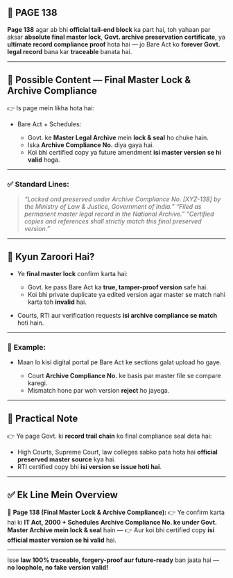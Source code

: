 ## 📄 **PAGE 138**

**Page 138** agar ab bhi **official tail-end block** ka part hai, toh yahaan par aksar **absolute final master lock**, **Govt. archive preservation certificate**, ya **ultimate record compliance proof** hota hai — jo Bare Act ko **forever Govt. legal record** bana kar **traceable** banata hai.

---

## 🔹 **Possible Content — Final Master Lock & Archive Compliance**

👉 Is page mein likha hota hai:

* Bare Act + Schedules:

  * Govt. ke **Master Legal Archive** mein **lock & seal** ho chuke hain.
  * Iska **Archive Compliance No.** diya gaya hai.
  * Koi bhi certified copy ya future amendment **isi master version se hi valid** hoga.

---

### ✅ **Standard Lines:**

> *“Locked and preserved under Archive Compliance No. \[XYZ-138] by the Ministry of Law & Justice, Government of India.”*
> *“Filed as permanent master legal record in the National Archive.”*
> *“Certified copies and references shall strictly match this final preserved version.”*

---

## 🔹 **Kyun Zaroori Hai?**

* Ye **final master lock** confirm karta hai:

  * Govt. ke pass Bare Act ka **true, tamper-proof version** safe hai.
  * Koi bhi private duplicate ya edited version agar master se match nahi karta toh **invalid** hai.
* Courts, RTI aur verification requests **isi archive compliance se match** hoti hain.

---

### 🧩 **Example:**

* Maan lo kisi digital portal pe Bare Act ke sections galat upload ho gaye.

  * Court **Archive Compliance No.** ke basis par master file se compare karegi.
  * Mismatch hone par woh version **reject** ho jayega.

---

## 🔹 **Practical Note**

👉 Ye page Govt. ki **record trail chain** ko final compliance seal deta hai:

* High Courts, Supreme Court, law colleges sabko pata hota hai **official preserved master source** kya hai.
* RTI certified copy bhi **isi version se issue hoti hai**.

---

## ✅ **Ek Line Mein Overview**

📌 **Page 138 (Final Master Lock & Archive Compliance):**
👉 Ye confirm karta hai ki **IT Act, 2000 + Schedules** **Archive Compliance No. ke under Govt. Master Archive mein lock & seal** hain —
👉 Aur koi bhi certified copy **isi official master version se hi valid** hai.

---

Isse **law 100% traceable, forgery-proof aur future-ready** ban jaata hai — **no loophole, no fake version valid!**
